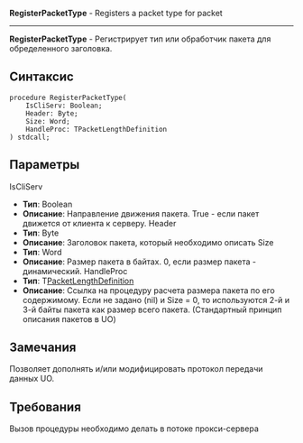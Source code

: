 **RegisterPacketType** - Registers a packet type for packet

---


**RegisterPacketType** - Регистрирует тип или обработчик пакета для обределенного заголовка.

## Синтаксис ##
```
procedure RegisterPacketType(
	IsCliServ: Boolean;
	Header: Byte;
	Size: Word;
	HandleProc: TPacketLengthDefinition
) stdcall;
```
## Параметры ##
IsCliServ
  * **Тип**: Boolean
  * **Описание**: Направление движения пакета. True - если пакет движется от клиента к серверу.
Header
  * **Тип**: Byte
  * **Описание**: Заголовок пакета, который необходимо описать
Size
  * **Тип**: Word
  * **Описание**: Размер пакета в байтах. 0, если размер пакета - динамический.
HandleProc
  * **Тип**: T[PacketLengthDefinition](PacketLengthDefinition.md)
  * **Описание**: Ссылка на процедуру расчета размера пакета по его содержимому. Если не задано (nil) и Size = 0, то используются 2-й и 3-й байты пакета как размер всего пакета. (Стандартный принцип описания пакетов в UO)
## Замечания ##
Позволяет дополнять и/или модифицировать протокол передачи данных UO.
## Требования ##
Вызов процедуры необходимо делать в потоке прокси-сервера